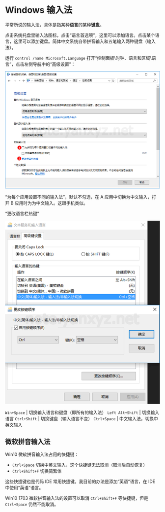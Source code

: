 # Windows 输入法

平常所说的输入法，具体是指某种**语言**的某种**键盘**。

点击系统托盘里输入法图标，点击“语言首选项”，这里可以添加语言。点击某个语言，这里可以添加键盘。简体中文系统自带拼音输入和五笔输入两种键盘（输入法）。

运行 `control /name Microsoft.Language` 打开“控制面板\时钟、语言和区域\语言”，点击左侧导航中的“高级设置”：

![](/uploads/windows/control-language.png)

“为每个应用设置不同的输入法”，默认不勾选，在 A 应用中切换为中文输入，打开 B 应用时为为中文输入。这跟手机类似。

“更改语言栏热键”

![](/uploads/windows/control-language-hotkeys.png)

`Win+Space` | 切换输入语言和键盘（即所有的输入法）
`Left Alt+Shift` | 切换输入语言
`Ctrl+Shift` | 切换键盘（输入语言不变）
`Ctrl+Space` | 中文输入法，切换中英文输入

## 微软拼音输入法

Win10 微软拼音输入法占用的快捷键：

- `Ctrl+Space` 切换中英文输入，这个快捷键无法取消（取消后自动恢复）
- `Ctrl+Shift+F` 切换简繁体

这些快捷键也是代码 IDE 常用快捷键。我目前的办法是添加“英语”语言，在 IDE 中使用“英语”语言。

Win10 1703 微软拼音输入法的设置可以取消 `Ctrl+Shift+F` 等快捷键，但是 `Ctrl+Space` 仍然不能取消。
